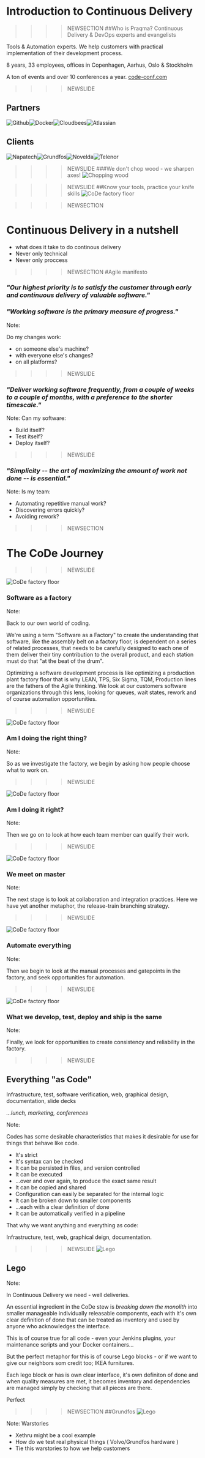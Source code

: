 # Introduction to Continuous Delivery
>>>>NEWSECTION
##Who is Praqma?
Continuous Delivery & DevOps experts and evangelists

Tools & Automation experts. We help customers with practical implementation of their development process.

8 years, 33 employees, offices in Copenhagen, Aarhus, Oslo & Stockholm

A ton of events and over 10 conferences a year. [code-conf.com](http://www.code-conf.com)

>>>>NEWSLIDE
## Partners
![Github](img/GitHub_Logo.png)<!-- .element: class="plain small" -->![Docker](img/docker.png)<!-- .element: class="plain small" -->![Cloudbees](img/cloudbees.png)<!-- .element: class="plain small" -->![Atlassian](img/atlassian.png)<!-- .element: class="plain small" -->
## Clients
![Napatech](img/napatech.png)<!-- .element: class="plain small" -->![Grundfos](img/grundfos_logo.png)<!-- .element: class="plain small" -->![Novelda](img/xethru.png)<!-- .element: class="plain small" -->![Telenor](img/telenor.jpg)<!-- .element: class="plain small" -->

>>>>NEWSLIDE
###We don't chop wood - we sharpen axes!
![Chopping wood](../../shared/img/chopping-wood.jpg)<!-- .element: class="plain large" -->


>>>>NEWSLIDE
##Know your tools, practice your knife skills
![CoDe factory floor](../../shared/img/praqma-knife.jpeg)<!-- .element: class="plain max" -->

>>>>NEWSECTION
# Continuous Delivery in a nutshell
- what does it take to do continous delivery
- Never only technical
- Never only proccess

>>>>NEWSECTION
#Agile manifesto
### *"Our highest priority is to satisfy the customer through early and continuous delivery of valuable software."*
### *"Working software is the primary measure of progress."*

Note:

Do my changes work:

  * on someone else's machine?
  * with everyone else's changes?
  * on all platforms?


>>>>NEWSLIDE

### *"Deliver working software frequently, from a couple of weeks to a couple of months, with a preference to the shorter timescale."*

Note:
Can my software:

  * Build itself?
  * Test itself?
  * Deploy itself?


>>>>NEWSLIDE

### *"Simplicity -- the art of maximizing the amount of work not done -- is essential."*

Note:
Is my team:

  * Automating repetitive manual work?
  * Discovering errors quickly?
  * Avoiding rework?


>>>>NEWSECTION

# The CoDe Journey

>>>>NEWSLIDE

<!-- .slide: data-transition="slide-in fade-out" -->

![CoDe factory floor](../../shared/img/CoDeJourney/CoDeJourney.000.jpeg)<!-- .element: class="plain max" -->

### Software as a factory

Note:

Back to our own world of coding.

We're using a term "Software as a Factory" to create the understanding that software, like the assembly belt on a factory floor, is dependent on a series of related processes, that needs to be carefully designed to each one of them deliver their tiny contribution to the overall product, and each station must do that "at the beat of the drum".

Optimizing a software development process is like optimizing a production plant factory floor that is why LEAN, TPS, Six Sigma, TQM, Production lines are the fathers of the Agile thinking.  We look at our customers software organizations through this lens, looking for queues, wait states, rework and of course automation opportunities.


>>>>NEWSLIDE

<!-- .slide: data-transition="fade-in fade-out" -->
![CoDe factory floor](../../shared/img/CoDeJourney/CoDeJourney.001.jpeg)<!-- .element: class="plain max" -->

### Am I doing the right thing?

Note:

So as we investigate the factory, we begin by asking how people choose what to work on.

>>>>NEWSLIDE

<!-- .slide: data-transition="fade-in fade-out" -->
![CoDe factory floor](../../shared/img/CoDeJourney/CoDeJourney.002.jpeg)<!-- .element: class="plain max" -->

### Am I doing it right?

Note:

Then we go on to look at how each team member can qualify their work.

>>>>NEWSLIDE
<!-- .slide: data-transition="fade-in fade-out" -->
![CoDe factory floor](../../shared/img/CoDeJourney/CoDeJourney.003.jpeg)<!-- .element: class="plain max" -->

### We meet on master

Note:

The next stage is to look at collaboration and integration practices.  Here we have yet another metaphor, the release-train branching strategy.

>>>>NEWSLIDE

<!-- .slide: data-transition="fade-in fade-out" -->
![CoDe factory floor](../../shared/img/CoDeJourney/CoDeJourney.004.jpeg)<!-- .element: class="plain max" -->

### Automate everything

Note:

Then we begin to look at the manual processes and gatepoints in the factory, and seek opportunities for automation.

>>>>NEWSLIDE

<!-- .slide: data-transition="fade-in slide-out" -->

![CoDe factory floor](../../shared/img/CoDeJourney/CoDeJourney.005.jpeg)<!-- .element: class="plain max" -->

### What we develop, test, deploy and ship is the same

Note:

Finally, we look for opportunities to create consistency and reliability in the factory.

>>>>NEWSLIDE

## Everything "as Code"

Infrastructure, test, software verification, web, graphical design, documentation, slide decks

_...lunch, marketing, conferences_<!-- .element: class="fragment" -->

Note:

Codes has some desirable characteristics that makes it desirable for use for things that behave like code.

- It's strict
- It's syntax can be checked
- It can be persisted in files, and version controlled
- It can be executed
- ...over and over again, to produce the exact same result
- It can be copied and shared
- Configuration can easily be separated for the internal logic
- It can be broken down to smaller components
- ...each with a clear definition of done
- It can be automatically verified in a pipeline

That why we want anything and everything as code:

Infrastructure, test, web, graphical deign, documentation.

>>>>NEWSLIDE
![Lego](../../shared/img/lego-component-product.png)<!-- .element: class="plain max" -->

## Lego

Note:

In Continuous Delivery we need - well deliveries.

An essential ingredient in the CoDe stew is _breaking down the monolith_ into smaller manageable individually releasable components, each with it's own clear definition of done that can be treated as inventory and used by anyone who acknowledges the interface.

This is of course true for all code - even your Jenkins plugins, your maintenance scripts and your Docker containers...

But the perfect metaphor for this is of course Lego blocks - or if we want to give our neighbors som credit too; IKEA furnitures.

Each lego block or has is own clear interface, it's own definiton of done and when quality measures are met, it becomes inventory and dependencies are managed simply by checking that all pieces are there.

Perfect


>>>>NEWSECTION
##Grundfos
![Lego](img/grundfos.png)<!-- .element: class="plain max" -->

Note:
Warstories
- Xethru might be a cool example
- How do we test real physical things ( Volvo/Grundfos hardware )
- Tie this warstories to how we help customers

